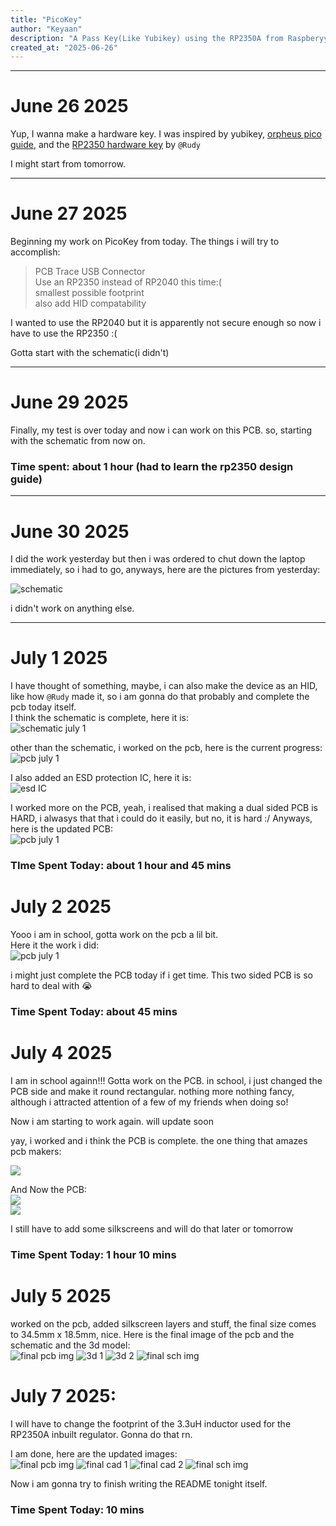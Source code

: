 ```yaml
---
title: "PicoKey"
author: "Keyaan"
description: "A Pass Key(Like Yubikey) using the RP2350A from Raspberyy Pi!"
created_at: "2025-06-26"
---
```

----
# June 26 2025
Yup, I wanna make a hardware key. I was inspired by yubikey, [orpheus pico guide](http://orpheuspico.hackclub.com/docs/pico/guides/passkey), and the [RP2350 hardware key](https://github.com/Outdatedcandy92/PicoDucky) by ```@Rudy```

I might start from tomorrow.  

----
# June 27 2025

Beginning my work on PicoKey from today. The things i will try to accomplish:
> PCB Trace USB Connector  
> Use an RP2350 instead of RP2040 this time:(  
> smallest possible footprint  
> also add HID compatability
  
I wanted to use the RP2040 but it is apparently not secure enough so now i have to use the RP2350 :(

Gotta start with the schematic(i didn't)

----
# June 29 2025

Finally, my test is over today and now i can work on this PCB. so, starting with the schematic from now on.

### Time spent: about 1 hour (had to learn the rp2350 design guide)

----
# June 30 2025
I did the work yesterday but then i was ordered to chut down the laptop immediately, so i had to go, anyways, here are the pictures from yesterday:

![schematic](/images/29/schematic.png)

i didn't work on anything else.

----
# July 1 2025

I have thought of something, maybe, i can also make the device as an HID, like how ```@Rudy``` made it, so i am gonna do that probably and complete the pcb today itself.  
I think the schematic is complete, here it is:  
![schematic july 1](/images/1/schematic.png)

other than the schematic, i worked on the pcb, here is the current progress:  
![pcb july 1](/images/1/pcb.png)  

I also added an ESD protection IC, here it is:  
![esd IC](/images/1/esd.png)  


I worked more on the PCB, yeah, i realised that making a dual sided PCB is HARD, i alwasys that that i could do it easily, but no, it is hard :/
Anyways, here is the updated PCB:  
![pcb july 1](/images/1/pcb_2.png)  

### TIme Spent Today: about 1 hour and 45 mins

# July 2 2025
Yooo i am in school, gotta work on the pcb a lil bit.  
Here it the work i did:  
![pcb july 1](/images/2/pcb.png)  

i might just complete the PCB today if i get time. 
This two sided PCB is so hard to deal with 😭

### Time Spent Today: about 45 mins

# July 4 2025

I am in school againn!!! Gotta work on the PCB.
in school, i just changed the PCB side and make it round rectangular. nothing more nothing fancy, although i attracted attention of a few of my friends when doing so!

Now i am starting to work again. will update soon

yay, i worked and i think the PCB is complete. the one thing that amazes pcb makers:

![](/images/4/no_errors.png)  

And Now the PCB:  
![](/images/4/pcb.png)  
![](/images/4/pcb_poured.png)  

I still have to add some silkscreens and will do that later or tomorrow

### Time Spent Today: 1 hour 10 mins

# July 5 2025
worked on the pcb, added silkscreen layers and stuff, the final size comes to 34.5mm x 18.5mm, nice. Here is the final image of the pcb and the schematic and the 3d model:  
![final pcb img](/images/5/pcb_final.png)
![3d 1](/images/5/3d_1.png)
![3d 2](/images/5/3d_2.png)
![final sch img](/images/5/sch_final.png)


# July 7 2025:  
I will have to change the footprint of the 3.3uH inductor used for the RP2350A inbuilt regulator. Gonna do that rn.

I am done, here are the updated images:  
![final pcb img](/images/7/pcb_final_2.png)
![final cad 1](/images/7/3d_1_final.png)
![final cad 2](/images/7/3d_2_final.png)
![final sch img](/images/5/sch_final.png)

Now i am gonna try to finish writing the README tonight itself.

### Time Spent Today: 10 mins